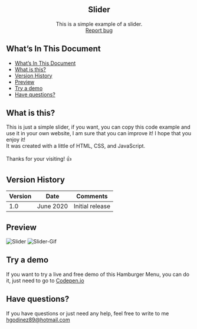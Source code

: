 <p align="center">
  <h2 align="center">Slider</h2>

  <p align="center">
    This is a simple example of a slider.
    <br>
    <a href="https://github.com/hgodinez89/slider/issues/new">Report bug</a>
  </p>
</p>

## What’s In This Document

- [What’s In This Document](#whats-in-this-document)
- [What is this?](#what-is-this)
- [Version History](#version-history)
- [Preview](#preview)
- [Try a demo](#try-a-demo)
- [Have questions?](#have-questions)

## What is this?

This is just a simple slider, if you want, you can copy this code example and use it in your own website, I am sure that you can improve it! I hope that you enjoy it! </br>
It was created with a little of HTML, CSS, and JavaScript. </br> </br>
Thanks for your visiting! 👍

## Version History

| Version |       Date         |             Comments             |
| ------- | ------------------ | -------------------------------- |
| 1.0     | June 2020          | Initial release                  |

## Preview

![Slider](https://res.cloudinary.com/developerteam/image/upload/v1592488520/Slider/slider.png)
![Slider-Gif](https://res.cloudinary.com/developerteam/image/upload/v1592488945/Slider/slider-animate.gif) 

## Try a demo

If you want to try a live and free demo of this Hamburger Menu, you can do it, just need to go to <a href="https://codepen.io/hgodinez/pen/OJMxPdL" target="_blank">Codepen.io</a>

## Have questions?

If you have questions or just need any help, feel free to write to me 
<a href="mailto:hgodinez89@hotmail.com">hgodinez89@hotmail.com</a>